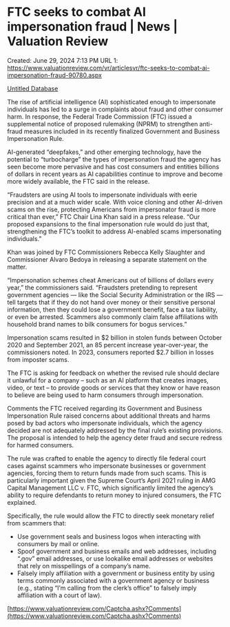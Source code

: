 # FTC seeks to combat AI impersonation fraud | News | Valuation Review

Created: June 29, 2024 7:13 PM
URL 1: https://www.valuationreview.com/vr/articlesvr/ftc-seeks-to-combat-ai-impersonation-fraud-90780.aspx

[Untitled Database](Untitled%20Database%206eef97a5fba14ebc960725e02ef93ec7.csv)

The rise of artificial intelligence (AI) sophisticated enough to impersonate individuals has led to a surge in complaints about fraud and other consumer harm. In response, the Federal Trade Commission (FTC) issued a supplemental notice of proposed rulemaking (NPRM) to strengthen anti-fraud measures included in its recently finalized Government and Business Impersonation Rule.

AI-generated “deepfakes,” and other emerging technology, have the potential to “turbocharge” the types of impersonation fraud the agency has seen become more pervasive and has cost consumers and entities billions of dollars in recent years as AI capabilities continue to improve and become more widely available, the FTC said in the release.

“Fraudsters are using AI tools to impersonate individuals with eerie precision and at a much wider scale. With voice cloning and other AI-driven scams on the rise, protecting Americans from impersonator fraud is more critical than ever,” FTC Chair Lina Khan said in a press release. “Our proposed expansions to the final impersonation rule would do just that, strengthening the FTC’s toolkit to address AI-enabled scams impersonating individuals.”

Khan was joined by FTC Commissioners Rebecca Kelly Slaughter and Commissioner Alvaro Bedoya in releasing a separate statement on the matter.

“Impersonation schemes cheat Americans out of billions of dollars every year,” the commissioners said. “Fraudsters pretending to represent government agencies — like the Social Security Administration or the IRS — tell targets that if they do not hand over money or their sensitive personal information, then they could lose a government benefit, face a tax liability, or even be arrested. Scammers also commonly claim false affiliations with household brand names to bilk consumers for bogus services.”

Impersonation scams resulted in $2 billion in stolen funds between October 2020 and September 2021, an 85 percent increase year-over-year, the commissioners noted. In 2023, consumers reported $2.7 billion in losses from imposter scams.

The FTC is asking for feedback on whether the revised rule should declare it unlawful for a company – such as an AI platform that creates images, video, or text – to provide goods or services that they know or have reason to believe are being used to harm consumers through impersonation.

Comments the FTC received regarding its Government and Business Impersonation Rule raised concerns about additional threats and harms posed by bad actors who impersonate individuals, which the agency decided are not adequately addressed by the final rule’s existing provisions. The proposal is intended to help the agency deter fraud and secure redress for harmed consumers.

The rule was crafted to enable the agency to directly file federal court cases against scammers who impersonate businesses or government agencies, forcing them to return funds made from such scams. This is particularly important given the Supreme Court’s April 2021 ruling in AMG Capital Management LLC v. FTC, which significantly limited the agency’s ability to require defendants to return money to injured consumers, the FTC explained.

Specifically, the rule would allow the FTC to directly seek monetary relief from scammers that:

- Use government seals and business logos when interacting with consumers by mail or online.
- Spoof government and business emails and web addresses, including “.gov” email addresses, or use lookalike email addresses or websites that rely on misspellings of a company’s name.
- Falsely imply affiliation with a government or business entity by using terms commonly associated with a government agency or business (e.g., stating “I’m calling from the clerk’s office” to falsely imply affiliation with a court of law).

[https://www.valuationreview.com/Captcha.ashx?Comments](https://www.valuationreview.com/Captcha.ashx?Comments)